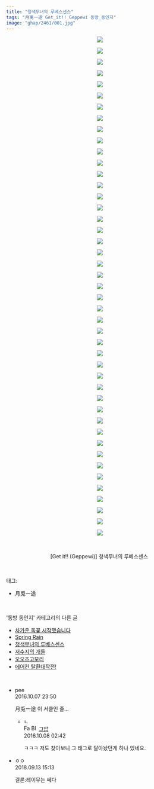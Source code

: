 ```yaml
---
title: "청색무녀의 루베스센스"
tags: "月兎一途 Get_it!! Geppewi 동방_동인지"
image: "ghap/2461/001.jpg"
---
```

<div class="article">
<p style="text-align: center; clear: none; float: none;"><img src="{{ site.nasurl }}/ghap/2461/001.jpg"/></p>
<p style="text-align: center; clear: none; float: none;"><img src="{{ site.nasurl }}/ghap/2461/002.jpg"/></p>
<p style="text-align: center; clear: none; float: none;"><img src="{{ site.nasurl }}/ghap/2461/003.jpg"/></p>
<p style="text-align: center; clear: none; float: none;"><img src="{{ site.nasurl }}/ghap/2461/004.jpg"/></p>
<p style="text-align: center; clear: none; float: none;"><img src="{{ site.nasurl }}/ghap/2461/005.jpg"/></p>
<p style="text-align: center; clear: none; float: none;"><img src="{{ site.nasurl }}/ghap/2461/006.jpg"/></p>
<p style="text-align: center; clear: none; float: none;"><img src="{{ site.nasurl }}/ghap/2461/007.jpg"/></p>
<p style="text-align: center; clear: none; float: none;"><img src="{{ site.nasurl }}/ghap/2461/008.jpg"/></p>
<p style="text-align: center; clear: none; float: none;"><img src="{{ site.nasurl }}/ghap/2461/009.jpg"/></p>
<p style="text-align: center; clear: none; float: none;"><img src="{{ site.nasurl }}/ghap/2461/010.jpg"/></p>
<p style="text-align: center; clear: none; float: none;"><img src="{{ site.nasurl }}/ghap/2461/011.jpg"/></p>
<p style="text-align: center; clear: none; float: none;"><img src="{{ site.nasurl }}/ghap/2461/012.jpg"/></p>
<p style="text-align: center; clear: none; float: none;"><img src="{{ site.nasurl }}/ghap/2461/013.jpg"/></p>
<p style="text-align: center; clear: none; float: none;"><img src="{{ site.nasurl }}/ghap/2461/014.jpg"/></p>
<p style="text-align: center; clear: none; float: none;"><img src="{{ site.nasurl }}/ghap/2461/015.jpg"/></p>
<p style="text-align: center; clear: none; float: none;"><img src="{{ site.nasurl }}/ghap/2461/016.jpg"/></p>
<p style="text-align: center; clear: none; float: none;"><img src="{{ site.nasurl }}/ghap/2461/017.jpg"/></p>
<p style="text-align: center; clear: none; float: none;"><img src="{{ site.nasurl }}/ghap/2461/018.jpg"/></p>
<p style="text-align: center; clear: none; float: none;"><img src="{{ site.nasurl }}/ghap/2461/019.jpg"/></p>
<p style="text-align: center; clear: none; float: none;"><img src="{{ site.nasurl }}/ghap/2461/020.jpg"/></p>
<p style="text-align: center; clear: none; float: none;"><img src="{{ site.nasurl }}/ghap/2461/021.jpg"/></p>
<p style="text-align: center; clear: none; float: none;"><img src="{{ site.nasurl }}/ghap/2461/022.jpg"/></p>
<p style="text-align: center; clear: none; float: none;"><img src="{{ site.nasurl }}/ghap/2461/023.jpg"/></p>
<p style="text-align: center; clear: none; float: none;"><img src="{{ site.nasurl }}/ghap/2461/024.jpg"/></p>
<p style="text-align: center; clear: none; float: none;"><img src="{{ site.nasurl }}/ghap/2461/025.jpg"/></p>
<p style="text-align: center; clear: none; float: none;"><img src="{{ site.nasurl }}/ghap/2461/026.jpg"/></p>
<p style="text-align: center; clear: none; float: none;"><img src="{{ site.nasurl }}/ghap/2461/027.jpg"/></p>
<p style="text-align: center; clear: none; float: none;"><img src="{{ site.nasurl }}/ghap/2461/028.jpg"/></p>
<p style="text-align: center; clear: none; float: none;"><img src="{{ site.nasurl }}/ghap/2461/029.jpg"/></p>
<p style="text-align: center; clear: none; float: none;"><img src="{{ site.nasurl }}/ghap/2461/030.jpg"/></p>
<p style="text-align: center; clear: none; float: none;"><img src="{{ site.nasurl }}/ghap/2461/031.jpg"/></p>
<p style="text-align: center; clear: none; float: none;"><img src="{{ site.nasurl }}/ghap/2461/032.jpg"/></p>
<p style="text-align: center; clear: none; float: none;"><img src="{{ site.nasurl }}/ghap/2461/033.jpg"/></p>
<p style="text-align: center; clear: none; float: none;"><img src="{{ site.nasurl }}/ghap/2461/034.jpg"/></p>
<p style="text-align: center; clear: none; float: none;"><img src="{{ site.nasurl }}/ghap/2461/035.jpg"/></p>
<p style="text-align: center; clear: none; float: none;"><img src="{{ site.nasurl }}/ghap/2461/036.jpg"/></p>
<p style="text-align: center; clear: none; float: none;"><img src="{{ site.nasurl }}/ghap/2461/037.jpg"/></p>
<p style="text-align: center; clear: none; float: none;"><img src="{{ site.nasurl }}/ghap/2461/038.jpg"/></p>
<p style="text-align: center; clear: none; float: none;"><img src="{{ site.nasurl }}/ghap/2461/039.jpg"/></p>
<p style="text-align: center; clear: none; float: none;"><img src="{{ site.nasurl }}/ghap/2461/040.jpg"/></p>
<p style="text-align: center; clear: none; float: none;"><img src="{{ site.nasurl }}/ghap/2461/041.jpg"/></p>
<p style="text-align: center; clear: none; float: none;"><img src="{{ site.nasurl }}/ghap/2461/042.jpg"/></p>
<p style="text-align: center; clear: none; float: none;"><img src="{{ site.nasurl }}/ghap/2461/043.jpg"/></p>
<p style="text-align: center; clear: none; float: none;"><img src="{{ site.nasurl }}/ghap/2461/044.jpg"/></p>
<p style="text-align: center; clear: none; float: none;"><img src="{{ site.nasurl }}/ghap/2461/045.jpg"/></p>
<p style="text-align: center; clear: none; float: none;"><br/></p>
<p style="text-align: center; clear: none; float: none;">[Get it!! (Geppewi)] 청색무녀의 루베스센스 </p>
</div><br/>
<div class="tagTrail">
<p>태그: </p>
<ul>
<li>月兎一途</li>
</ul>
</div><br/>
<div class="another">
<p>'동방 동인지' 카테고리의 다른 글</p>
<ul>
<li><a href="/2016-10-06-ghap_2464">차가운 독꽃 시작했습니다</a></li>
<li><a href="/2016-10-05-ghap_2462">Spring Rain</a></li>
<li><a href="/2016-10-05-ghap_2461">청색무녀의 루베스센스</a></li>
<li><a href="/2016-10-05-ghap_2459">저수지의 개들</a></li>
<li><a href="/2016-10-05-ghap_2458">오오츠고모리</a></li>
<li><a href="/2016-10-05-ghap_2457">에어컨 탈환대작전!</a></li>
</ul>
</div><br/>
<div class="cb_module cb_fluid">
<div class="cb_wrt cb_profile">
<div class="comment">
<ul>
<li class="cb_thumb_off" id="comment14822113">
<div class="cb_comment_area">
<div class="cb_info_area">
<div class="cb_section">
<span class="cb_nick_name">pee</span>
</div>
<div class="cb_section">
<span class="cb_date">2016.10.07 23:50 </span>
</div>
</div>
<div class="cb_dsc_comment">
<p class="cb_dsc">
											月兎一途 이 서클인 줄...
										</p>
</div>
<ul>
<li class="cb_thumb_off" id="comment14822157">
<span class="cb_bu_subnode">ㄴ</span>
<div class="cb_comment_area">
<div class="cb_info_area">
<div class="cb_section">
<span class="cb_nick_name"><img alt="Favicon of https://ghaptouhou.tistory.com" height="16" onerror="this.onerror=null;this.parentNode.removeChild(this)" src="https://ghaptouhou.tistory.com/favicon.ico" width="16"/> <img alt="BlogIcon" height="16" onerror="this.parentNode.removeChild(this)" src="https://ghaptouhou.tistory.com/index.gif" width="16"/> <a href="https://ghaptouhou.tistory.com" onclick="return openLinkInNewWindow(this)"> 그압</a><span class="tistoryProfileLayerTrigger" onclick='TistoryProfile.show(event, this, {"title":"\uc800\uae30 \uc774\uac70 \ub098\uc911\uc5d0 \uc218\uc815 \uac00\ub2a5\ud558\ub098\uc694","url":"https:\/\/ghap.tistory.com","nickname":"\uadf8\uc555","items":[]}); return false;'></span></span>
</div>
<div class="cb_section">
<span class="cb_date">2016.10.08 02:42 </span>
</div>
</div>
<div class="cb_dsc_comment">
<p class="cb_dsc">
																ㅋㅋㅋ 저도 찾아보니 그 태그로 달아놨던게 하나 있네요. 
															</p>
</div>
</div>
</li>
</ul>
</div></li>
<li class="cb_thumb_off" id="comment15331817">
<div class="cb_comment_area">
<div class="cb_info_area">
<div class="cb_section">
<span class="cb_nick_name">ㅇㅇ</span>
</div>
<div class="cb_section">
<span class="cb_date">2018.09.13 15:13 </span>
</div>
</div>
<div class="cb_dsc_comment">
<p class="cb_dsc">
											결론:레이무는 쎄다
										</p>
</div>
</div></li>
</ul>
</div>
</div><!-- commentList close -->
</div><br/>
